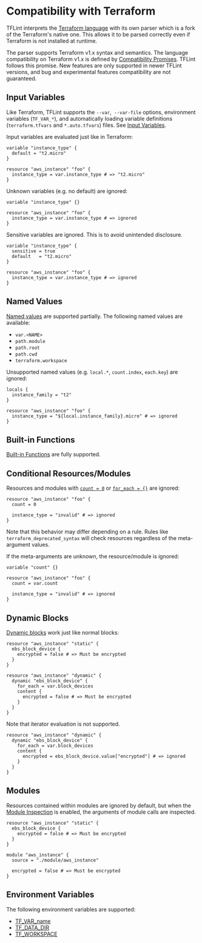 # Compatibility with Terraform

TFLint interprets the [Terraform language](https://www.terraform.io/language) with its own parser which is a fork of the Terraform's native one. This allows it to be parsed correctly even if Terraform is not installed at runtime.

The parser supports Terraform v1.x syntax and semantics. The language compatibility on Terraform v1.x is defined by [Compatibility Promises](https://www.terraform.io/language/v1-compatibility-promises). TFLint follows this promise. New features are only supported in newer TFLint versions, and bug and experimental features compatibility are not guaranteed.

## Input Variables

Like Terraform, TFLint supports the `--var`,` --var-file` options, environment variables (`TF_VAR_*`), and automatically loading variable definitions (`terraform.tfvars` and `*.auto.tfvars`) files. See [Input Variables](https://www.terraform.io/language/values/variables).

Input variables are evaluated just like in Terraform:

```hcl
variable "instance_type" {
  default = "t2.micro"
}

resource "aws_instance" "foo" {
  instance_type = var.instance_type # => "t2.micro"
}
```

Unknown variables (e.g. no default) are ignored:

```hcl
variable "instance_type" {}

resource "aws_instance" "foo" {
  instance_type = var.instance_type # => ignored
}
```

Sensitive variables are ignored. This is to avoid unintended disclosure.

```hcl
variable "instance_type" {
  sensitive = true
  default   = "t2.micro"
}

resource "aws_instance" "foo" {
  instance_type = var.instance_type # => ignored
}
```

## Named Values

[Named values](https://www.terraform.io/language/expressions/references) are supported partially. The following named values are available:

- `var.<NAME>`
- `path.module`
- `path.root`
- `path.cwd`
- `terraform.workspace`

Unsupported named values (e.g. `local.*`, `count.index`, `each.key`) are ignored:

```hcl
locals {
  instance_family = "t2"
}

resource "aws_instance" "foo" {
  instance_type = "${local.instance_family}.micro" # => ignored
}
```

## Built-in Functions

[Built-in Functions](https://www.terraform.io/language/functions) are fully supported.

## Conditional Resources/Modules

Resources and modules with [`count = 0`](https://www.terraform.io/language/meta-arguments/count) or [`for_each = {}`](https://www.terraform.io/language/meta-arguments/for_each) are ignored:

```hcl
resource "aws_instance" "foo" {
  count = 0

  instance_type = "invalid" # => ignored
}
```

Note that this behavior may differ depending on a rule. Rules like `terraform_deprecated_syntax` will check resources regardless of the meta-argument values.

If the meta-arguments are unknown, the resource/module is ignored:

```hcl
variable "count" {}

resource "aws_instance" "foo" {
  count = var.count

  instance_type = "invalid" # => ignored
}
```

## Dynamic Blocks

[Dynamic blocks](https://www.terraform.io/language/expressions/dynamic-blocks
) work just like normal blocks:

```hcl
resource "aws_instance" "static" {
  ebs_block_device {
    encrypted = false # => Must be encrypted
  }
}

resource "aws_instance" "dynamic" {
  dynamic "ebs_block_device" {
    for_each = var.block_devices
    content {
      encrypted = false # => Must be encrypted
    }
  }
}
```

Note that iterator evaluation is not supported.

```hcl
resource "aws_instance" "dynamic" {
  dynamic "ebs_block_device" {
    for_each = var.block_devices
    content {
      encrypted = ebs_block_device.value["encrypted"] # => ignored
    }
  }
}
```

## Modules

Resources contained within modules are ignored by default, but when the [Module Inspection](./module-inspection.md) is enabled, the arguments of module calls are inspected.

```hcl
resource "aws_instance" "static" {
  ebs_block_device {
    encrypted = false # => Must be encrypted
  }
}

module "aws_instance" {
  source = "./module/aws_instance"

  encrypted = false # => Must be encrypted
}
```

## Environment Variables

The following environment variables are supported:

- [TF_VAR_name](https://www.terraform.io/cli/config/environment-variables#tf_var_name)
- [TF_DATA_DIR](https://www.terraform.io/cli/config/environment-variables#tf_data_dir)
- [TF_WORKSPACE](https://www.terraform.io/cli/config/environment-variables#tf_workspace)
